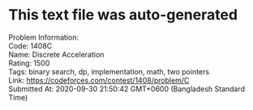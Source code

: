 # This text file was auto-generated  
  
Problem Information:  
Code: 1408C  
Name: Discrete Acceleration  
Rating: 1500  
Tags: binary search, dp, implementation, math, two pointers  
Link: https://codeforces.com/contest/1408/problem/C  
Submitted At: 2020-09-30 21:50:42 GMT+0600 (Bangladesh Standard Time)  
